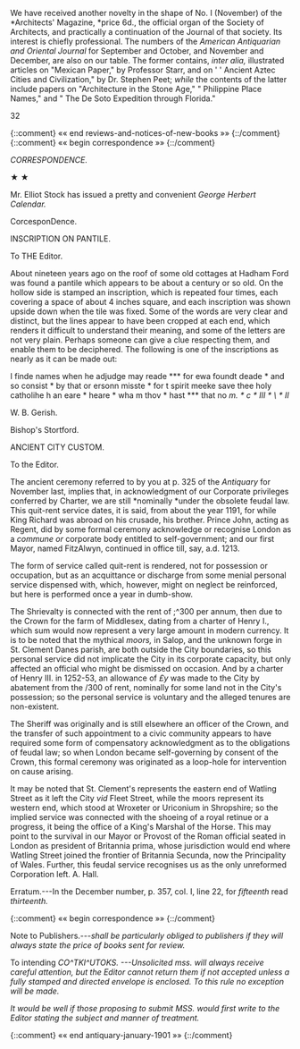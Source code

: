 We have received another novelty in the shape
of No. I (November) of the *Architects' Magazine,
*price 6d., the official organ of the Society of
Architects, and practically a continuation of the
Journal of that society. Its interest is chiefly
professional. The numbers of the *American
Antiquarian and Oriental Journal* for September and
October, and November and December, are also on
our table. The former contains, *inter alia,* illustrated
articles on "Mexican Paper," by Professor
Starr, and on ' ' Ancient Aztec Cities and Civilization,"
by Dr. Stephen Peet; *while* the contents of
the latter include papers on "Architecture in the
Stone Age," " Philippine Place Names," and
" The De Soto Expedition through Florida."

32

{::comment} «« end reviews-and-notices-of-new-books »» {::/comment}
{::comment} «« begin correspondence »» {::/comment}


*CORRESPONDENCE.*

★ ★

Mr. Elliot Stock has issued a pretty and convenient
*George Herbert Calendar.*

CorcesponDence.

INSCRIPTION ON PANTILE.

To THE Editor.

About nineteen years ago on the roof of some old
cottages at Hadham Ford was found a pantile
which appears to be about a century or so old. On
the hollow side is stamped an inscription, which is
repeated four times, each covering a space of about
4 inches square, and each inscription was shown
upside down when the tile was fixed. Some of the
words are very clear and distinct, but the lines
appear to have been cropped at each end, which
renders it difficult to understand their meaning, and
some of the letters are not very plain. Perhaps
someone can give a clue respecting them, and
enable them to be deciphered. The following is
one of the inscriptions as nearly as it can be made
out:

I finde names
when he adjudge
may reade *** for ewa
foundt deade * and so
consist * by that or
ersonn misste * for
t spirit meeke save
thee holy catholihe
h an eare * heare * wha
m thov * hast *** that no
*m. * c * III * \ * II*

W. B. Gerish.

Bishop's Stortford.

ANCIENT CITY CUSTOM.

To the Editor.

The ancient ceremony referred to by you at
p. 325 of the *Antiquary* for November last, implies
that, in acknowledgment of our Corporate privileges
conferred by Charter, we are still *nominally
*under the obsolete feudal law. This quit-rent
service dates, it is said, from about the year 1191,
for while King Richard was abroad on his crusade,
his brother. Prince John, acting as Regent, did by
some formal ceremony acknowledge or recognise
London as a *commune or* corporate body entitled to
self-government; and our first Mayor, named
FitzAlwyn, continued in office till, say, a.d. 1213.

The form of service called quit-rent is rendered,
not for possession or occupation, but as an acquittance
or discharge from some menial personal
service dispensed with, which, however, might on
neglect be reinforced, but here is performed once a
year in dumb-show.

The Shrievalty is connected with the rent of
;^300 per annum, then due to the Crown for the
farm of Middlesex, dating from a charter of
Henry I., which sum would now represent a very
large amount in modern currency. It is to be
noted that the mythical *moors,* in Salop, and the
unknown forge in St. Clement Danes parish, are
both outside the City boundaries, so this personal
service did not implicate the City in its corporate
capacity, but only affected an official who might
be dismissed on occasion. And by a charter of
Henry III. in 1252-53, an allowance of *£y* was
made to the City by abatement from the /300 of
rent, nominally for some land not in the City's
possession; so the personal service is voluntary
and the alleged tenures are non-existent.

The Sheriff was originally and is still elsewhere
an officer of the Crown, and the transfer of such
appointment to a civic community appears to have
required some form of compensatory acknowledgment
as to the obligations of feudal law; so when
London became self-governing by consent of the
Crown, this formal ceremony was originated as a
loop-hole for intervention on cause arising.

It may be noted that St. Clement's represents
the eastern end of Watling Street as it left the
City *vid* Fleet Street, while the moors represent
its western end, which stood at Wroxeter or
Uriconium in Shropshire; so the implied service
was connected with the shoeing of a royal retinue
or a progress, it being the office of a King's
Marshal of the Horse. This may point to the
survival in our Mayor or Provost of the Roman
official seated in London as president of Britannia
prima, whose jurisdiction would end where Watling
Street joined the frontier of Britannia Secunda,
now the Principality of Wales. Further, this
feudal service recognises us as the only unreformed
Corporation left.    A. Hall.

Erratum.---In the December number, p. 357,
col. I, line 22, for *fifteenth* read *thirteenth.*

{::comment} «« begin correspondence »» {::/comment}

Note to Publishers.---*shall be particularly
obliged to publishers if they will always state the price
of books sent for review.*

To intending *CO^TKI^UTOKS. ---Unsolicited mss.
will always receive careful attention, but the Editor
cannot return them if not accepted unless a fully
stamped and directed envelope is enclosed. To this
rule no exception will be made.*

*It would be well if those proposing to submit MSS.
would first write to the Editor stating the subject and
manner of treatment.*

{::comment} «« end antiquary-january-1901 »» {::/comment}